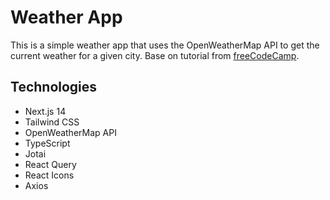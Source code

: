 # Weather App

This is a simple weather app that uses the OpenWeatherMap API to get the current weather for a given city.
Base on tutorial from [freeCodeCamp](https://www.youtube.com/watch?v=KkC_wYM_Co4).

## Technologies
- Next.js 14
- Tailwind CSS
- OpenWeatherMap API
- TypeScript
- Jotai
- React Query
- React Icons
- Axios